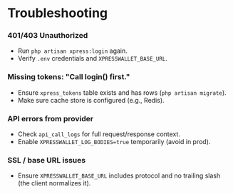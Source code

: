 # Troubleshooting

### 401/403 Unauthorized
- Run `php artisan xpress:login` again.
- Verify `.env` credentials and `XPRESSWALLET_BASE_URL`.

### Missing tokens: "Call login() first."
- Ensure `xpress_tokens` table exists and has rows (`php artisan migrate`).
- Make sure cache store is configured (e.g., Redis).

### API errors from provider
- Check `api_call_logs` for full request/response context.
- Enable `XPRESSWALLET_LOG_BODIES=true` temporarily (avoid in prod).

### SSL / base URL issues
- Ensure `XPRESSWALLET_BASE_URL` includes protocol and no trailing slash (the client normalizes it).